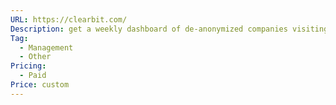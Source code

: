 ```yaml
---
URL: https://clearbit.com/
Description: get a weekly dashboard of de-anonymized companies visiting your website and showing intent
Tag:
  - Management
  - Other
Pricing:
  - Paid
Price: custom
---
```

